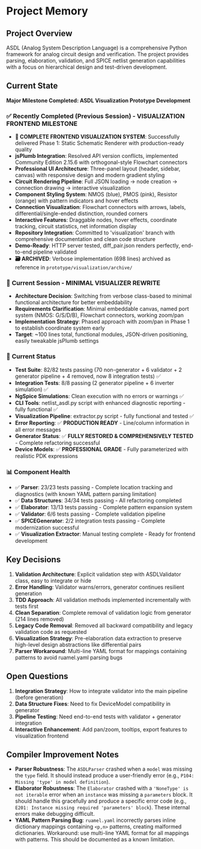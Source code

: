 # Project Memory

## Project Overview
ASDL (Analog System Description Language) is a comprehensive Python framework for analog circuit design and verification. The project provides parsing, elaboration, validation, and SPICE netlist generation capabilities with a focus on hierarchical design and test-driven development.

## Current State
**Major Milestone Completed: ASDL Visualization Prototype Development**

### ✅ **Recently Completed (Previous Session) - VISUALIZATION FRONTEND MILESTONE**
- **🎉 COMPLETE FRONTEND VISUALIZATION SYSTEM**: Successfully delivered Phase 1: Static Schematic Renderer with production-ready quality
- **jsPlumb Integration**: Resolved API version conflicts, implemented Community Edition 2.15.6 with orthogonal-style Flowchart connectors
- **Professional UI Architecture**: Three-panel layout (header, sidebar, canvas) with responsive design and modern gradient styling
- **Circuit Rendering Pipeline**: Full JSON loading → node creation → connection drawing → interactive visualization
- **Component Styling System**: NMOS (blue), PMOS (pink), Resistor (orange) with pattern indicators and hover effects
- **Connection Visualization**: Flowchart connectors with arrows, labels, differential/single-ended distinction, rounded corners
- **Interactive Features**: Draggable nodes, hover effects, coordinate tracking, circuit statistics, net information display
- **Repository Integration**: Committed to 'visualization' branch with comprehensive documentation and clean code structure
- **Demo-Ready**: HTTP server tested, diff_pair.json renders perfectly, end-to-end pipeline validated
- **🗃️ ARCHIVED**: Verbose implementation (698 lines) archived as reference in `prototype/visualization/archive/`

### 🔄 **Current Session - MINIMAL VISUALIZER REWRITE**
- **Architecture Decision**: Switching from verbose class-based to minimal functional architecture for better embeddability
- **Requirements Clarification**: Minimal embeddable canvas, named port system (NMOS: G/S/D/B), Flowchart connectors, working zoom/pan
- **Implementation Strategy**: Phased approach with zoom/pan in Phase 1 to establish coordinate system early
- **Target**: ~100 lines total, functional modules, JSON-driven positioning, easily tweakable jsPlumb settings

### 🔧 **Current Status**
- **Test Suite**: 82/82 tests passing (70 non-generator + 6 validator + 2 generator pipeline + 4 removed, now 8 integration tests) ✅
- **Integration Tests**: 8/8 passing (2 generator pipeline + 6 inverter simulation) ✅
- **NgSpice Simulations**: Clean execution with no errors or warnings ✅
- **CLI Tools**: netlist_asdl.py script with enhanced diagnostic reporting - fully functional ✅
- **Visualization Pipeline**: extractor.py script - fully functional and tested ✅
- **Error Reporting**: ✅ **PRODUCTION READY** - Line/column information in all error messages
- **Generator Status**: ✅ **FULLY RESTORED & COMPREHENSIVELY TESTED** - Complete refactoring successful
- **Device Models**: ✅ **PROFESSIONAL GRADE** - Fully parameterized with realistic PDK expressions

### 📊 **Component Health**
- ✅ **Parser**: 23/23 tests passing - Complete location tracking and diagnostics (with known YAML pattern parsing limitation)
- ✅ **Data Structures**: 34/34 tests passing - All refactoring completed  
- ✅ **Elaborator**: 13/13 tests passing - Complete pattern expansion system
- ✅ **Validator**: 6/6 tests passing - Complete validation pipeline
- ✅ **SPICEGenerator**: 2/2 integration tests passing - Complete modernization successful
- ✅ **Visualization Extractor**: Manual testing complete - Ready for frontend development

## Key Decisions
1. **Validation Architecture**: Explicit validation step with ASDLValidator class, easy to integrate or hide
2. **Error Handling**: Validator warns/errors, generator continues resilient generation
3. **TDD Approach**: All validation methods implemented incrementally with tests first
4. **Clean Separation**: Complete removal of validation logic from generator (214 lines removed)
5. **Legacy Code Removal**: Removed all backward compatibility and legacy validation code as requested
6. **Visualization Strategy**: Pre-elaboration data extraction to preserve high-level design abstractions like differential pairs
7. **Parser Workaround**: Multi-line YAML format for mappings containing patterns to avoid ruamel.yaml parsing bugs

## Open Questions
1. **Integration Strategy**: How to integrate validator into the main pipeline (before generation)
2. **Data Structure Fixes**: Need to fix DeviceModel compatibility in generator
3. **Pipeline Testing**: Need end-to-end tests with validator + generator integration
4. **Interactive Enhancement**: Add pan/zoom, tooltips, export features to visualization frontend

## Compiler Improvement Notes
- **Parser Robustness**: The `ASDLParser` crashed when a `model` was missing the `type` field. It should instead produce a user-friendly error (e.g., `P104: Missing 'type' in model definition`).
- **Elaborator Robustness**: The `Elaborator` crashed with a `'NoneType' is not iterable` error when an `instance` was missing a `parameters` block. It should handle this gracefully and produce a specific error code (e.g., `E201: Instance missing required 'parameters' block`). These internal errors make debugging difficult.
- **YAML Pattern Parsing Bug**: `ruamel.yaml` incorrectly parses inline dictionary mappings containing `<p,n>` patterns, creating malformed dictionaries. Workaround: use multi-line YAML format for all mappings with patterns. This should be documented as a known limitation.